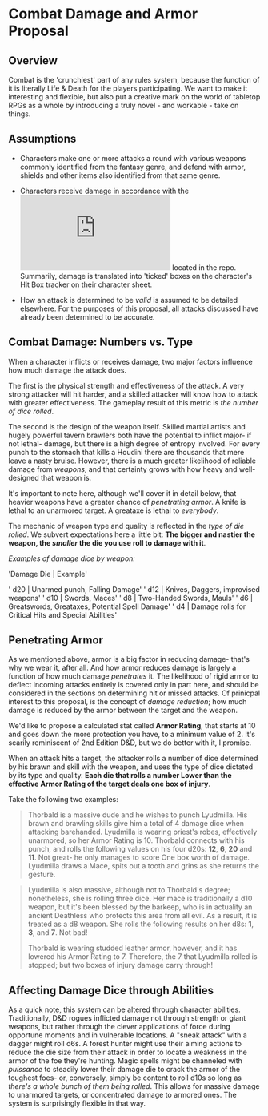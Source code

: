 # Combat Damage and Armor Proposal #

**Overview**
----
Combat is the 'crunchiest' part of any rules system, because the function of it is literally Life & Death for the players participating. We want to make it interesting and flexible, but also put a creative mark on the world of tabletop RPGs as a whole by introducing a truly novel - and workable - take on things.

**Assumptions**
----

* Characters make one or more attacks a round with various weapons commonly identified from the fantasy genre, and defend with armor, shields and other items also identified from that same genre.

* Characters receive damage in accordance with the ![Hit Point Proposal](https://github.com/LaPlate/d100-RPG/blob/master/Combat/Hit%20Point%20Proposal.md) located in the repo. Summarily, damage is translated into 'ticked' boxes on the character's Hit Box tracker on their character sheet.

* How an attack is determined to be *valid* is assumed to be detailed elsewhere. For the purposes of this proposal, all attacks discussed have already been determined to be accurate.

**Combat Damage: Numbers vs. Type**
----
When a character inflicts or receives damage, two major factors influence how much damage the attack does. 

The first is the physical strength and effectiveness of the attack. A very strong attacker will hit harder, and a skilled attacker will know how to attack with greater effectiveness. The gameplay result of this metric is *the number of dice rolled*. 

The second is the design of the weapon itself. Skilled martial artists and hugely powerful tavern brawlers both have the potential to inflict major- if not lethal- damage, but there is a high degree of entropy involved. For every punch to the stomach that kills a Houdini there are thousands that mere leave a nasty bruise. However, there is a much greater likelihood of reliable damage from *weapons*, and that certainty grows with how heavy and well-designed that weapon is.

It's important to note here, although we'll cover it in detail below, that heavier weapons have a greater chance of *penetrating armor*. A knife is lethal to an unarmored target. A greataxe is lethal to *everybody*.

The mechanic of weapon type and quality is reflected in the *type of die rolled*. We subvert expectations here a little bit: **The bigger and nastier the weapon, the *smaller* the die you use roll to damage with it**.

*Examples of damage dice by weapon:*

'Damage Die  | Example'

' d20        | Unarmed punch, Falling Damage'
' d12        | Knives, Daggers, improvised weapons'
' d10        | Swords, Maces'
' d8         | Two-Handed Swords, Mauls'
' d6         | Greatswords, Greataxes, Potential Spell Damage'
' d4         | Damage rolls for Critical Hits and Special Abilities'


**Penetrating Armor**
----
As we mentioned above, armor is a big factor in reducing damage- that's why we wear it, after all. And how armor reduces damage is largely a function of how much damage *penetrates* it. The likelihood of rigid armor to deflect incoming attacks entirely is covered only in part here, and should be considered in the sections on determining hit or missed attacks. Of prinicpal interest to this proposal, is the concept of *damage reduction*; how much damage is reduced by the armor between the target and the weapon.

We'd like to propose a calculated stat called **Armor Rating**, that starts at 10 and goes down the more protection you have, to a minimum value of 2. It's scarily reminiscent of 2nd Edition D&D, but we do better with it, I promise.

When an attack hits a target, the attacker rolls a number of dice determined by his brawn and skill with the weapon, and uses the type of dice dictated by its type and quality. **Each die that rolls a number Lower than the effective Armor Rating of the target deals one box of injury**. 

Take the following two examples:

> Thorbald is a massive dude and he wishes to punch Lyudmilla. His brawn and brawling skills give him a total of 4 damage dice when attacking barehanded. Lyudmilla is wearing priest's robes, effectively unarmored, so her Armor Rating is 10.
> Thorbald connects with his punch, and rolls the following values on his four d20s: **12**, **6**, **20** and **11**. Not great- he only manages to score One box worth of damage. Lyudmilla draws a Mace, spits out a tooth and grins as she returns the gesture.

>Lyudmilla is also massive, although not to Thorbald's degree; nonetheless, she is rolling three dice. Her mace is traditionally a d10 weapon, but it's been blessed by the barkeep, who is in actuality an ancient Deathless who protects this area from all evil. As a result, it is treated as a d8 weapon. She rolls the following results on her d8s: **1**, **3**, and **7**. Not bad!
>
> Thorbald is wearing studded leather armor, however, and it has lowered his Armor Rating to 7. Therefore, the 7 that Lyudmilla rolled is stopped; but two boxes of injury damage carry through!

**Affecting Damage Dice through Abilities**
----
As a quick note, this system can be altered through character abilities. Traditionally, D&D rogues inflicted damage not through strength or giant weapons, but rather through the clever applications of force during opportune moments and in vulnerable locations. A "sneak attack" with a dagger might roll d6s. A forest hunter might use their aiming actions to reduce the die size from their attack in order to locate a weakness in the armor of the foe they're hunting. Magic spells might be channeled with *puissance* to steadily lower their damage die to crack the armor of the toughest foes- or, conversely, simply be content to roll d10s so long as *there's a whole bunch of them being rolled*. This allows for massive damage to unarmored targets, or concentrated damage to armored ones. The system is surprisingly flexible in that way.

